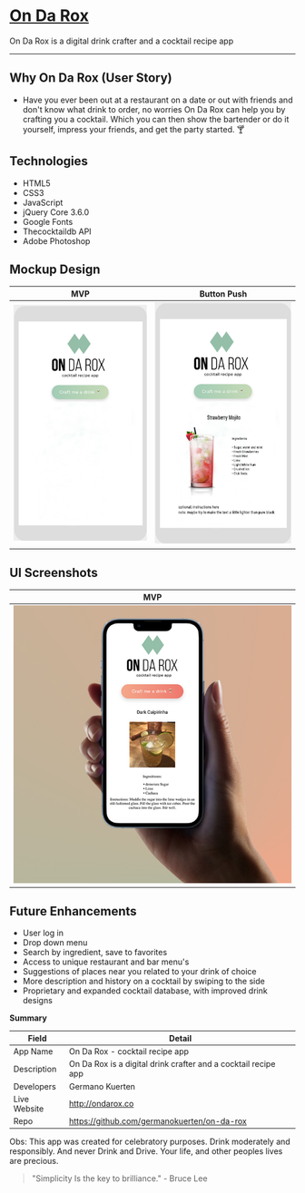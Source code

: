 # [On Da Rox](http://ondarox.co)

On Da Rox is a digital drink crafter and a cocktail recipe app

---

## Why On Da Rox (User Story)

- Have you ever been out at a restaurant on a date or out with friends and don't know what drink to order, no worries On Da Rox can help you by crafting you a cocktail. Which you can then show the bartender or do it yourself, impress your friends, and get the party started. 🍸

## Technologies

- HTML5
- CSS3
- JavaScript
- jQuery Core 3.6.0
- Google Fonts
- Thecocktaildb API
- Adobe Photoshop

## Mockup Design

<!-- Alternative -->

<!-- <p float="left">
  <img src="./Images/markdown_design_mockup_1" width="300" />
  <img src="./images/markdown_design_mockup" width="300" /> 
</p> -->

<!-- Alternative -->

<!-- ![alt text](./Images/markdown_design_mockup_1)
![alt text](./images/markdown_design_mockup) -->

<!-- Alternative -->

<!-- Getting Started            |  Button Push
:-------------------------:|:-------------------------:
![](./Images/markdown_design_mockup_1)  |  ![](./images/markdown_design_mockup_) -->

MVP            |  Button Push
:-------------------------:|:-------------------------:
![](./Images/markdown_design_mockup_1)  |  ![](./images/markdown_design_mockup_)


## UI Screenshots

MVP            |  
:-------------------------:|
![](./Images/markdown_design_mockup_final)  |

## Future Enhancements

- User log in
- Drop down menu
- Search by ingredient, save to favorites
- Access to unique restaurant and bar menu's
- Suggestions of places near you related to your drink of choice
- More description and history on a cocktail by swiping to the side
- Proprietary and expanded cocktail database, with improved drink designs

**Summary**

| Field | Detail |
|-------|--------|
| App Name | On Da Rox - cocktail recipe app |
| Description | On Da Rox is a digital drink crafter and a cocktail recipe app  |
| Developers | Germano Kuerten |
| Live Website | http://ondarox.co |
| Repo | https://github.com/germanokuerten/on-da-rox |

Obs: This app was created for celebratory purposes. Drink moderately and responsibly. And never Drink and Drive. Your life, and other peoples lives are precious.

>"Simplicity Is the key to brilliance." - Bruce Lee